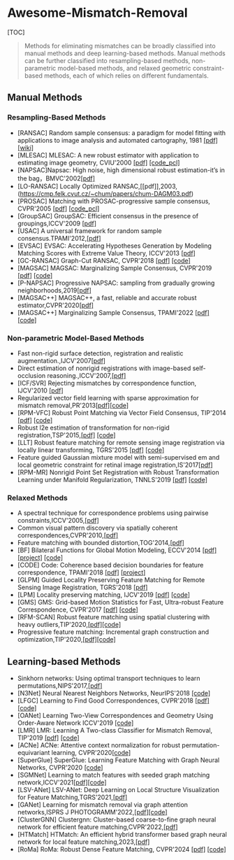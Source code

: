 # Awesome-Mismatch-Removal

[TOC]
>Methods for eliminating mismatches can be broadly classified into manual methods and deep learning-based methods. Manual methods can be further classified into resampling-based methods, non-parametric model-based methods, and relaxed geometric constraint-based methods, each of which relies on different fundamentals.

## Manual Methods

### Resampling-Based Methods

- [RANSAC] Random sample consensus: a paradigm for model fitting with applications to image analysis and automated cartography, 1981 [[pdf]](https://apps.dtic.mil/dtic/tr/fulltext/u2/a460585.pdf) [[wiki]](https://en.wikipedia.org/wiki/Random_sample_consensus)
- [MLESAC] MLESAC: A new robust estimator with application to estimating image geometry, CVIU'2000 [[pdf]](http://www.academia.edu/download/3436793/torr_mlesac.pdf) [[code_pcl]](https://github.com/PointCloudLibrary/pcl/tree/master/sample_consensus/include/pcl/sample_consensus)
- [NAPSAC]Napsac: High noise, high dimensional robust estimation-it’s in the bag，BMVC'2002[[pdf]](https://d1wqtxts1xzle7.cloudfront.net/51485218/NAPSAC_High_Noise_High_Dimensional_Robus20170123-23393-jxxcl1-libre.pdf?1485199178=&response-content-disposition=inline%3B+filename%3DNapsac_High_Noise_High_Dimensional_Robus.pdf&Expires=1711038934&Signature=Sk4FynbP~i6Ldh3fCffGfi2G-0MayDfLfkGaavAFkFyLhNRaM5VSccpsnqz3yXUos7Phy8cwLwMAjCZo3ye-yfCdEZVS3lQklsK1hdWyzwTgI9YUXHaI3xzYHNrQlIpa-4tSWIem9BP4oBCC7DDKoa5LOKuFXlRso98JBssYx7rz8SI5Ash2zYarn77~llu4YMKVb-dCnPZ6pJaD9wpMqt55JgsNd4Qs49iBVjR5XesQ8eD-V8Ol~Uag~UDac8aHx7TGQzkl7Nn8yHhzeYPwLSCuFN8-VupY94mZQPfkVl9TMhycSiBga45zAovHjGWgP9wRfLUhdbbkRXVeyLmWAg__&Key-Pair-Id=APKAJLOHF5GGSLRBV4ZA)
- [LO-RANSAC] Locally Optimized RANSAC,[[pdf]],2003,(https://cmp.felk.cvut.cz/~chum/papers/chum-DAGM03.pdf)
- [PROSAC] Matching with PROSAC-progressive sample consensus, CVPR'2005 [[pdf]](https://dspace.cvut.cz/bitstream/handle/10467/9496/2005-Matching-with-PROSAC-progressive-sample-consensus.pdf?sequence=1) [[code_pcl]](https://github.com/PointCloudLibrary/pcl/tree/master/sample_consensus/include/pcl/sample_consensus)
- [GroupSAC] GroupSAC: Efficient consensus in the presence of groupings,ICCV'2009 [[pdf]](https://ieeexplore.ieee.org/document/5459241)
- [USAC] A universal framework for random sample consensus.TPAMI'2012,[[pdf]](https://ieeexplore.ieee.org/document/6365642)
- [EVSAC] EVSAC: Accelerating Hypotheses Generation by Modeling Matching Scores with Extreme Value Theory, ICCV'2013 [[pdf]](https://ieeexplore.ieee.org/document/6751418)
- [GC-RANSAC] Graph-Cut RANSAC, CVPR'2018 [[pdf]](http://openaccess.thecvf.com/content_cvpr_2018/papers/Barath_Graph-Cut_RANSAC_CVPR_2018_paper.pdf) [[code]](https://github.com/danini/graph-cut-ransac)
- [MAGSAC] MAGSAC: Marginalizing Sample Consensus, CVPR'2019 [[pdf]](http://openaccess.thecvf.com/content_CVPR_2019/papers/Barath_MAGSAC_Marginalizing_Sample_Consensus_CVPR_2019_paper.pdf) [[code]](https://github.com/danini/magsac)
- [P-NAPSAC] Progressive NAPSAC: sampling from gradually growing neighborhoods,2019[[pdf]](https://arxiv.org/abs/1906.02295)
- [MAGSAC++] MAGSAC++, a fast, reliable and accurate robust estimator,CVPR'2020[[pdf]](https://arxiv.org/abs/1912.05909)
- [MAGSAC++] Marginalizing Sample Consensus, TPAMI'2022 [[pdf]](https://ieeexplore.ieee.org/document/9511155) [[code]](https://github.com/danini/magsac)
  
### Non-parametric Model-Based Methods
- Fast non-rigid surface detection, registration and realistic augmentation.,IJCV'2007[[pdf]](https://vincentlepetit.github.io/files/papers/comp_pilet_ijcv07.pdf)
- Direct estimation of nonrigid registrations with image-based self-occlusion reasoning.,ICCV'2007,[[pdf]](https://ieeexplore.ieee.org/document/4408989)
- [ICF/SVR] Rejecting mismatches by correspondence function, IJCV'2010 [[pdf]](http://www.nlpr.ia.ac.cn/2010papers/kz/gk24.pdf)
- Regularized vector field learning with sparse approximation for mismatch removal,PR'2013[[pdf]](https://pages.ucsd.edu/~ztu/publication/pr13_robustmatching.pdf)[[code]](https://github.com/jiayi-ma/VFC)
- [RPM-VFC] Robust Point Matching via Vector Field Consensus, TIP'2014 [[pdf]](http://or.nsfc.gov.cn/bitstream/00001903-5/99530/1/1000009269450.pdf) [[code]](https://github.com/jiayi-ma?tab=repositories)
- Robust l2e estimation of transformation for non-rigid registration,TSP'2015,[[pdf]](https://www.researchgate.net/profile/Jiayi_Ma/publication/273176803_Robust_L2E_Estimation_of_Transformation_for_Non-Rigid_Registration/links/552142f10cf2f9c130512304.pdf) [[code]](https://github.com/jiayi-ma?tab=repositories)
- [LLT] Robust feature matching for remote sensing image registration via locally linear transforming, TGRS'2015 [[pdf]](https://yuan-gao.net/pdf/TGRS2015.pdf) [[code]](https://github.com/jiayi-ma?tab=repositories)
- Feature guided Gaussian mixture model with semi-supervised em and local geometric constraint for retinal image registration,IS'2017[[pdf]](https://sci-hub.ru/10.1016/j.ins.2017.07.010)
- [RPM-MR] Nonrigid Point Set Registration with Robust Transformation Learning under Manifold Regularization, TNNLS'2019 [[pdf]](https://pdfs.semanticscholar.org/e8c9/75165ffc5af6cad6961b25f29ea112ae50dd.pdf) [[code]](https://github.com/jiayi-ma?tab=repositories)

### Relaxed Methods
- A spectral technique for correspondence problems using pairwise constraints,ICCV'2005,[[pdf]](https://www.cs.cmu.edu/~efros/courses/LBMV07/Papers/leordeanu-iccv-05.pdf)
- Common visual pattern discovery via spatially coherent correspondences,CVPR'2010,[[pdf]](https://sci-hub.ru/10.1109/cvpr.2010.5539780)
- Feature matching with bounded distortion,TOG'2014,[[pdf]](https://sci-hub.ru/10.1145/2602142)
- [BF] Bilateral Functions for Global Motion Modeling, ECCV'2014 [[pdf]](http://mftp.mmcheng.net/Papers/CoherentModelingS.pdf) [[project]](https://mmcheng.net/bfun/) [[code]](http://mftp.mmcheng.net/Data/eccv_2014_release.zip)
- [CODE] Code: Coherence based decision boundaries for feature correspondence, TPAMI'2018 [[pdf]](https://ora.ox.ac.uk/objects/uuid:0e5a62ab-fb69-472f-a1e1-49d49595db62/download_file?safe_filename=matching.pdf&file_format=application%2Fpdf&type_of_work=Journal+article) [[project]](http://www.kind-of-works.com/CODE_matching.html)
- [GLPM] Guided Locality Preserving Feature Matching for Remote Sensing Image Registration, TGRS'2018 [[pdf]](https://ieeexplore.ieee.org/abstract/document/8340808/)
- [LPM] Locality preserving matching, IJCV'2019 [[pdf]](https://link.springer.com/article/10.1007/s11263-018-1117-z) [[code]](https://github.com/jiayi-ma?tab=repositories)
- [GMS] GMS: Grid-based Motion Statistics for Fast, Ultra-robust Feature Correspondence, CVPR'2017 [[pdf]](http://openaccess.thecvf.com/content_cvpr_2017/papers/Bian_GMS_Grid-based_Motion_CVPR_2017_paper.pdf) [[code]](https://github.com/JiawangBian/GMS-Feature-Matcher)
- [RFM-SCAN] Robust feature matching using spatial clustering with heavy outliers,TIP'2020,[[pdf]](https://starainj.github.io/Files/TIP2020-RFM-SACN.pdf)[[code]](https://github.com/StaRainJ/RFM-SCAN)
- Progressive feature matching: Incremental graph construction and optimization,TIP'2020,[[pdf]](https://sci-hub.ru/10.1109/tip.2020.2996092)[[code]](https://sites.google.com/view/sehyung/home/projects/progressive-feature-matching)

## Learning-based Methods
- Sinkhorn networks: Using optimal transport techniques to learn permutations,NIPS'2017,[[pdf]](http://www.stat.columbia.edu/~gonzalo/pubs/SinkhornOT.pdf)
- [N3Net] Neural Nearest Neighbors Networks, NeurIPS'2018 [[code]](https://github.com/visinf/n3net/)
- [LFGC] Learning to Find Good Correspondences, CVPR'2018 [[pdf]](http://openaccess.thecvf.com/content_cvpr_2018/CameraReady/1453.pdf) [[code]](https://github.com/vcg-uvic/learned-correspondence-release)
- [OANet] Learning Two-View Correspondences and Geometry Using Order-Aware Network ICCV'2019 [[code]](https://github.com/zjhthu/OANet)
- [LMR] LMR: Learning A Two-class Classifier for Mismatch Removal, TIP'2019 [[pdf]](https://ieeexplore.ieee.org/abstract/document/8672170/) [[code]](https://github.com/StaRainJ/LMR)
- [ACNe] ACNe: Attentive context normalization for robust permutation-equivariant learning, CVPR'2020[[code]](https://github.com/vcg-uvic/acne)
- [SuperGlue] SuperGlue: Learning Feature Matching with Graph Neural Networks, CVPR'2020 [[code]](https://github.com/magicleap/SuperGluePretrainedNetwork)
- [SGMNet] Learning to match features with seeded graph matching network,ICCV'2021[[pdf]](https://arxiv.org/abs/2108.08771)[[code]](https://github.com/vdvchen/SGMNet)
- [LSV-ANet] LSV-ANet: Deep Learning on Local Structure Visualization for Feature Matching,TGRS'2021,[[pdf]](https://ieeexplore.ieee.org/document/9377555)
- [GANet] Learning for mismatch removal via graph attention networks,ISPRS J PHOTOGRAMM'2022,[[pdf]](https://www.researchgate.net/profile/Yang-Wang-241/publication/361865594_Learning_for_mismatch_removal_via_graph_attention_networks/links/62ce43a06151ad090b9794dd/Learning-for-mismatch-removal-via-graph-attention-networks.pdf)[[code]](https://github.com/StaRainJ/Code-of-GANet)
- [ClusterGNN] Clustergnn: Cluster-based coarse-to-fine graph neural network for efficient feature matching,CVPR'2022,[[pdf]](https://arxiv.org/abs/2204.11700)
- [HTMatch] HTMatch: An efficient hybrid transformer based graph neural network
for local feature matching,2023,[[pdf]](https://pdf.sciencedirectassets.com/271605/1-s2.0-S0165168422X0011X/1-s2.0-S016516842200398X/main.pdf?X-Amz-Security-Token=IQoJb3JpZ2luX2VjECgaCXVzLWVhc3QtMSJIMEYCIQDvgomnDV9%2BnRpCH61%2FzLXxe5UfhrFMHmdHkzSn0JivhwIhAOE%2BL1XtzU4PTvsYVF9vwfffzH6pv8S9%2Bkk%2B4XCCH0yNKrMFCEEQBRoMMDU5MDAzNTQ2ODY1IgxmSJ2VtF0L0rzsv0wqkAUI0fExFNXcwUeD4CMU9ShPlH7H198hgYoua6Izb6SWJi2TFhSyiWZqnwEPoyy88Q4xNOs2PuWeZ0DsakOZIHcqGrx0kg9wmaV%2FPxdJjZVZoAe6PQIhlm3iQ%2FXH5Bm4u6aozBSrMFEYR%2BrjxKzytVnYcT1IKwiabeJs4nofedsokTTRUyR3%2FG4vDMWN6MpLB4AfZ8hvkSkfSQ4PzrwVC58TAgDjq5bqp3LxPNAuuQr%2Bi4AIS%2FNTIWdn0f7zGIE8s13JWLnEdLbzNqJ1c87%2B3Skm9DA54rlyrkn1xW7LE%2FUr99a%2FMNp1DovSQl%2FslOWNW%2FoGIB8ssM1zZrcWR7bklmP%2BW33ymVQEua%2F1ciNhcbpR71anfqsz9alKd73XU%2B2%2FOLn8LvZbnWijD4qI5MzAUOMJNl%2BBXMibGn8w3gm45q5BMzlJRga9DueG3ApJ3hur8IhS6llX3vGC2AgPwU03dU%2BJfr5a%2FGNvroD4%2BNIUAbqD8BGiD29RIoQ08QpQXGVLLsj75Yl7k0rVK1%2FI4DPINwFiU%2FDV5IkM%2F2NQ24yKkq4nOVzSetGLfxOkCxxb1hXiclu29tqpeeglnKt4s1vSsvXX4%2FhC3yFbxn7KB4K8ASy6%2Bbn%2Ffzc7O7%2F29Khp9CQtcesDYLsN7QWTRxpyiGA25%2Be5IcP1Jic%2BB%2F2q4J85vB%2B1ZaM%2Bsx0q3PiWqrOn%2BB9Idvpv9O1ttDz9GjAdBHnAeaUi6YgIw0apLfYBvNhrQ33fhFJDETo3NFCe73mmRkfNeFclteeOlUo85hwd2R1mQDyQjh81fzyxiSrBuVZwn0gBnkMpwLeFF2CRFTJvVZsYGYSqQ%2Fn4%2FbWMHi%2FvwrhiRpxHCDlov41ineLvazMIBS%2FEvjCY8PSvBjqwAb0LGkYb7%2FarhhXoyqmkK1jOXGnYkOby6LyBj4YN6AkQU%2Br2DpQ%2Fb2D0d7QlLigT%2FKoYgCepFMDiqBfSSMcx9Gk0v72irmcNj5dpPtKa1CZbx1klHRlRsRibtiQRAtDCuOlmWK6WHHFYiIyStFVQLHwOk0hclvU%2FqW%2BHlURA84rlwh%2F%2BskMQrmJhnSxgIuvqrMj%2B1QBsYZE6tp1SavZKdr7ZDvPOMtvmHideelvEfQIt&X-Amz-Algorithm=AWS4-HMAC-SHA256&X-Amz-Date=20240322T090030Z&X-Amz-SignedHeaders=host&X-Amz-Expires=300&X-Amz-Credential=ASIAQ3PHCVTYXOXYDMMX%2F20240322%2Fus-east-1%2Fs3%2Faws4_request&X-Amz-Signature=5632d0243a1e168a6d51538cc2eedf28449a6dbb76e941adc5c157982a8fa5b2&hash=325674c5946dffcc5e7e1014ac2aff924e612aea14f82c144c69e01430accbb0&host=68042c943591013ac2b2430a89b270f6af2c76d8dfd086a07176afe7c76c2c61&pii=S016516842200398X&tid=spdf-6c56f404-74d5-437d-b051-005d611ef8ec&sid=ca1b34125e7e784bb40948c26b3c76540691gxrqa&type=client&tsoh=d3d3LnNjaWVuY2VkaXJlY3QuY29t&ua=190859505b5701010a5405&rr=8684fde0ba9824fc&cc=cn)
- [RoMa] RoMa: Robust Dense Feature Matching, CVPR'2024 [[pdf]](https://arxiv.org/abs/2305.15404) [[code]](https://github.com/Parskatt/RoMa)
















